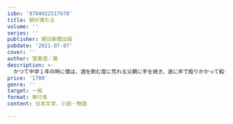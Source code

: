 ```yaml
---
isbn: '9784022517678'
title: 朔が満ちる
volume: ''
series: ''
publisher: 朝日新聞出版
pubdate: '2021-07-07'
cover: ''
author: 窪美澄／著
description: >-
  かつて中学１年の時に僕は、酒を飲む度に荒れる父親に手を焼き、遂に斧で殴りかかって殺そうとしたことがある──心に傷を負ったまま家族とも離れ、悪夢のような記憶とともに生きていく史也。荒んだ生活の中で、看護師の千尋との出会いから、徐々に自身の過去に向き合おうとする──これは「決別」と「再生」の物語。サバイブ、したのか？　俺ら。家族という戦場から――家庭内暴力を振るい続ける父親を殺そうとした過去を封印し、孤独に生きる文也。ある日、出会った女性・梓からも、自分と同じ匂いを感じた――家族を「暴力」で棄損された二人の、これは「決別」と「再生」の物語。父へ、母へ、この憎しみが消える日は来るのだろうか。酒を飲んでは暴れ、家族に暴力をふるう父に対して僕には明確な殺意がある。十三歳で刑罰に問われないことは知ってはいるが、僕が父を殺せば、もう母とも妹とも暮らすことはできないだろう。それがわかっていても僕は父を殺そうとしている。自分のなかに黒い炎を噴き出す龍が住んでいる。いつそれが自分のなかから生まれたのかわからない。龍は僕に命令した。今だ、と。　　　　　　　　　（本文より）
price: '1700'
genre: ''
target: 一般
format: 単行本
content: 日本文学、小説・物語

---
```

